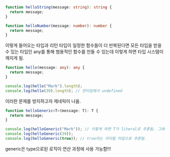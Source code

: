 ```ts
function helloString(message: string): string {
  return message;
}

function helloNumber(message: number): number {
  return message;
}
```

이렇게 들어오는 타입과 리턴 타입이 일정한 함수들이 더 반복된다면
모든 타입을 받을 수 있는 타입인 any를 통해 범용적인 함수를 만들 수 있는데
이렇게 하면 타입 시스템이 깨지게 됨.

```ts
function hello(message: any): any {
  return message;
}

console.log(hello("Mark").length);
console.log(hello(39).length); // 런타임에서 undefined
```

이러한 문제를 방지하고자 제네릭이 나옴.

```ts
function helloGeneric<T>(message: T): T {
  return message;
}

console.log(helloGeneric("Mark")); // 이렇게 하면 T가 literal로 추론됨. 그래서 .length같은 값을 사용할 수 있음.
console.log(helloGeneric(39));
console.log(helloGeneric(true)); // true라는 리터럴 타입으로 추론됨.
```

generic은 type으로된 로직이 연산 과정에 사용 가능함!!!
